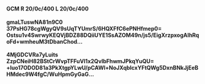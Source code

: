 #### GCM R 20/0c/400 L 20/0c/400
**gmaLTuswNA81n9C0**<br/>**37PsHG78cgWgyQV9sUqTYUmrS/6HQXFfC6ePNHfmep0=**<br/>**Ostsu1v4SwrwyKEQVjBDZ88DQiiUYE1SsAZOM49n/js5/EigXrzpxogAIhRqoFd+wmheuM3tDbanChod...**<br/><br/>
**4MjGDCVRa7yLuits**<br/>**ZzpCNeiH82BStCrWvpTFFuVI1x2QvlbFhwmJPkqYuQU=**<br/>**+luo17ODOD81a3PkXtgpYLwU/pCAWl+NoJXqblcxYFtQWg5DxnBNkJjEeBHMdec9W4fgC/WuHpmGyGaG...**